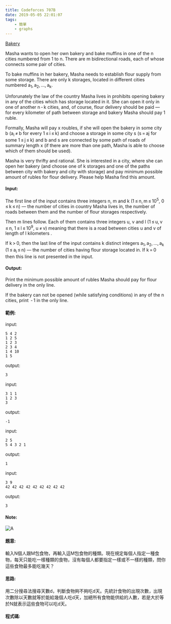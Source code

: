 ```yaml
---
title: Codeforces 707B
date: 2019-05-05 22:01:07
tags:
    - 簡單
    - graphs
---
```

[Bakery](https://codeforces.com/problemset/problem/707/B)

Masha wants to open her own bakery and bake muffins in one of the n cities numbered from 1 to n. There are m bidirectional roads, each of whose connects some pair of cities.
<!-- more -->
To bake muffins in her bakery, Masha needs to establish flour supply from some storage. There are only k storages, located in different cities numbered a<sub>1</sub>, a<sub>2</sub>, ..., a<sub>k</sub>.

Unforunately the law of the country Masha lives in prohibits opening bakery in any of the cities which has storage located in it. She can open it only in one of another n - k cities, and, of course, flour delivery should be paid — for every kilometer of path between storage and bakery Masha should pay 1 ruble.

Formally, Masha will pay x roubles, if she will open the bakery in some city b (a<sub>i</sub> ≠ b for every 1 ≤ i ≤ k) and choose a storage in some city s (s = aj for some 1 ≤ j ≤ k) and b and s are connected by some path of roads of summary length x (if there are more than one path, Masha is able to choose which of them should be used).

Masha is very thrifty and rational. She is interested in a city, where she can open her bakery (and choose one of k storages and one of the paths between city with bakery and city with storage) and pay minimum possible amount of rubles for flour delivery. Please help Masha find this amount.

#### Input:
The first line of the input contains three integers n, m and k (1 ≤ n, m ≤ 10<sup>5</sup>, 0 ≤ k ≤ n) — the number of cities in country Masha lives in, the number of roads between them and the number of flour storages respectively.

Then m lines follow. Each of them contains three integers u, v and l (1 ≤ u, v ≤ n, 1 ≤ l ≤ 10<sup>9</sup>, u ≠ v) meaning that there is a road between cities u and v of length of l kilometers .

If k > 0, then the last line of the input contains k distinct integers a<sub>1</sub>, a<sub>2</sub>, ..., a<sub>k</sub> (1 ≤ a<sub>i</sub> ≤ n) — the number of cities having flour storage located in. If k = 0 then this line is not presented in the input.

#### Output:
Print the minimum possible amount of rubles Masha should pay for flour delivery in the only line.

If the bakery can not be opened (while satisfying conditions) in any of the n cities, print  - 1 in the only line.

#### 範例:
input:
```
5 4 2
1 2 5
1 2 3
2 3 4
1 4 10
1 5
```
output:
```
3
```
input:
```
3 1 1
1 2 3
3
```
output:
```
-1
```
input:
```
2 5
5 4 3 2 1
```
output:
```
1
```
input:
```
3 9
42 42 42 42 42 42 42 42 42
```
output:
```
3
```
#### Note:
![A](A.PNG)

#### 題意:
輸入N個人跟M包食物，再輸入這M包食物的種類。現在規定每個人指定一種食物，每天只能吃一樣種類的食物，沒有每個人都要指定一樣或不一樣的種類，問你這些食物最多能吃幾天？

#### 思路:
用二分搜尋法搜尋天數d，判斷食物夠不夠吃d天。先統計食物的出現次數，出現次數除以天數就等於能給幾個人吃d天，加總所有食物能供給的人數，若是大於等於N就表示這些食物可以吃d天。

#### 程式碼:
<script src="https://gist.github.com/Daviswww/fcc80ed825820de5d02df437d0351496.js"></script>
